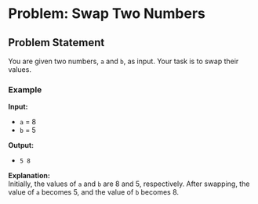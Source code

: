 # Problem: Swap Two Numbers

## Problem Statement

You are given two numbers, `a` and `b`, as input. Your task is to swap their values.

### Example

**Input:**

- `a` = 8
- `b` = 5

**Output:**

- `5 8`

**Explanation:**  
Initially, the values of `a` and `b` are 8 and 5, respectively. After swapping, the value of `a` becomes 5, and the value of `b` becomes 8.
